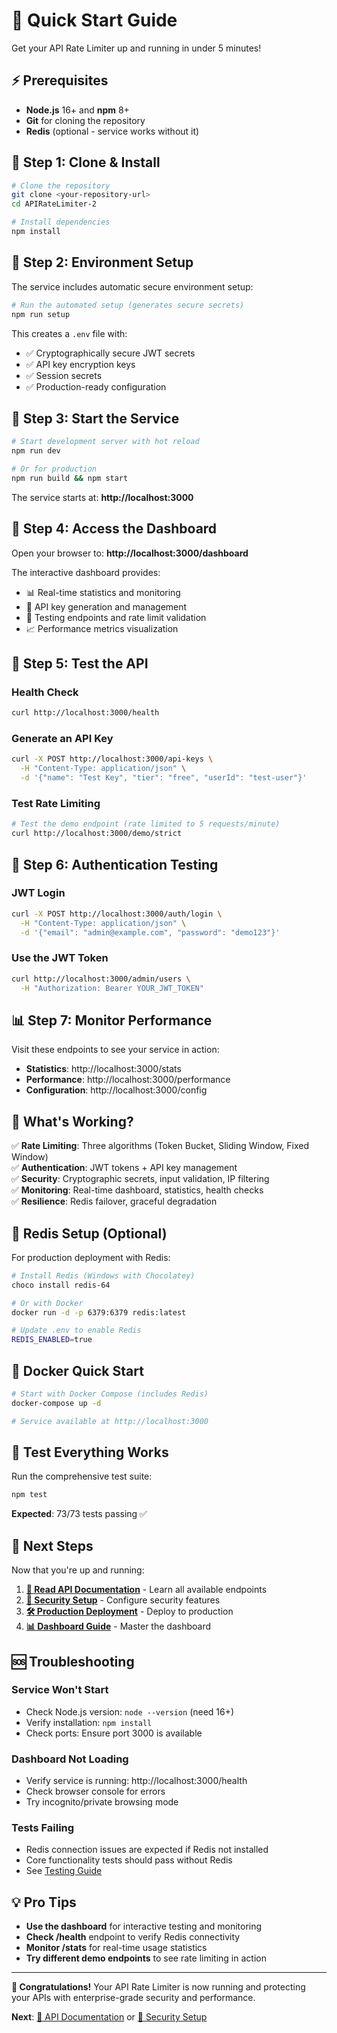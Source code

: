 # 🚀 Quick Start Guide

Get your API Rate Limiter up and running in under 5 minutes!

## ⚡ Prerequisites

- **Node.js** 16+ and **npm** 8+
- **Git** for cloning the repository
- **Redis** (optional - service works without it)

## 🎯 Step 1: Clone & Install

```bash
# Clone the repository
git clone <your-repository-url>
cd APIRateLimiter-2

# Install dependencies
npm install
```

## 🔧 Step 2: Environment Setup

The service includes automatic secure environment setup:

```bash
# Run the automated setup (generates secure secrets)
npm run setup
```

This creates a `.env` file with:
- ✅ Cryptographically secure JWT secrets
- ✅ API key encryption keys
- ✅ Session secrets
- ✅ Production-ready configuration

## 🚀 Step 3: Start the Service

```bash
# Start development server with hot reload
npm run dev

# Or for production
npm run build && npm start
```

The service starts at: **http://localhost:3000**

## 🎨 Step 4: Access the Dashboard

Open your browser to: **http://localhost:3000/dashboard**

The interactive dashboard provides:
- 📊 Real-time statistics and monitoring
- 🔑 API key generation and management
- 🧪 Testing endpoints and rate limit validation
- 📈 Performance metrics visualization

## 🧪 Step 5: Test the API

### Health Check
```bash
curl http://localhost:3000/health
```

### Generate an API Key
```bash
curl -X POST http://localhost:3000/api-keys \
  -H "Content-Type: application/json" \
  -d '{"name": "Test Key", "tier": "free", "userId": "test-user"}'
```

### Test Rate Limiting
```bash
# Test the demo endpoint (rate limited to 5 requests/minute)
curl http://localhost:3000/demo/strict
```

## 🔐 Step 6: Authentication Testing

### JWT Login
```bash
curl -X POST http://localhost:3000/auth/login \
  -H "Content-Type: application/json" \
  -d '{"email": "admin@example.com", "password": "demo123"}'
```

### Use the JWT Token
```bash
curl http://localhost:3000/admin/users \
  -H "Authorization: Bearer YOUR_JWT_TOKEN"
```

## 📊 Step 7: Monitor Performance

Visit these endpoints to see your service in action:

- **Statistics**: http://localhost:3000/stats
- **Performance**: http://localhost:3000/performance  
- **Configuration**: http://localhost:3000/config

## 🎯 What's Working?

✅ **Rate Limiting**: Three algorithms (Token Bucket, Sliding Window, Fixed Window)  
✅ **Authentication**: JWT tokens + API key management  
✅ **Security**: Cryptographic secrets, input validation, IP filtering  
✅ **Monitoring**: Real-time dashboard, statistics, health checks  
✅ **Resilience**: Redis failover, graceful degradation  

## 🔄 Redis Setup (Optional)

For production deployment with Redis:

```bash
# Install Redis (Windows with Chocolatey)
choco install redis-64

# Or with Docker
docker run -d -p 6379:6379 redis:latest

# Update .env to enable Redis
REDIS_ENABLED=true
```

## 🐳 Docker Quick Start

```bash
# Start with Docker Compose (includes Redis)
docker-compose up -d

# Service available at http://localhost:3000
```

## 🧪 Test Everything Works

Run the comprehensive test suite:

```bash
npm test
```

**Expected**: 73/73 tests passing ✅

## 🎯 Next Steps

Now that you're up and running:

1. **[📖 Read API Documentation](../API/API-Reference.md)** - Learn all available endpoints
2. **[🔐 Security Setup](../Security/Security-Overview.md)** - Configure security features  
3. **[🛠️ Production Deployment](../Deployment/Production-Setup.md)** - Deploy to production
4. **[📊 Dashboard Guide](../Monitoring/Dashboard-Guide.md)** - Master the dashboard

## 🆘 Troubleshooting

### Service Won't Start
- Check Node.js version: `node --version` (need 16+)
- Verify installation: `npm install`
- Check ports: Ensure port 3000 is available

### Dashboard Not Loading  
- Verify service is running: http://localhost:3000/health
- Check browser console for errors
- Try incognito/private browsing mode

### Tests Failing
- Redis connection issues are expected if Redis not installed
- Core functionality tests should pass without Redis
- See [Testing Guide](../Testing/Testing-Guide.md)

## 💡 Pro Tips

- **Use the dashboard** for interactive testing and monitoring
- **Check /health** endpoint to verify Redis connectivity  
- **Monitor /stats** for real-time usage statistics
- **Try different demo endpoints** to see rate limiting in action

---

**🎉 Congratulations!** Your API Rate Limiter is now running and protecting your APIs with enterprise-grade security and performance.

**Next**: [📖 API Documentation](../API/API-Reference.md) or [🔐 Security Setup](../Security/Security-Overview.md)
